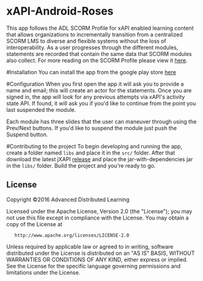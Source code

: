 xAPI-Android-Roses
==================

This app follows the ADL SCORM Profile for xAPI enabled learning content that allows organizations to incrementally transition from a centralized SCORM LMS to diverse and flexible systems without the loss of interoperability. As a user progresses through the different modules, statements are recorded that contain the same data that SCORM modules also collect. For more reading on the SCORM Profile please view it [here](https://github.com/adlnet/xAPI-SCORM-Profile/blob/master/xapi-scorm-profile.md#20-when-to-use-this-profile).

#Installation
You can install the app from the google play store [here](https://play.google.com/store/apps/details?id=org.adl.roses&hl=en)

#Configuration
When you first open the app it will ask you to provide a name and email; this will create an actor for the statements. Once you are signed in, the app will look for any previous attempts via xAPI's activity state API. If found, it will ask you if you'd like to continue from the point you last suspended the module.

Each module has three slides that the user can maneuver through using the Prev/Next buttons. If you'd like to suspend the module just push the Suspend button.

#Contributing to the project
To begin developing and running the app, create a folder named `libs` and place it in the `src/` folder. After that download the latest jXAPI [release](https://search.maven.org/#search%7Cga%7C1%7Cjxapi) and place the jar-with-dependencies jar in the `libs/` folder. Build the project and you're ready to go.

## License
   Copyright &copy;2016 Advanced Distributed Learning

   Licensed under the Apache License, Version 2.0 (the "License");
   you may not use this file except in compliance with the License.
   You may obtain a copy of the License at

       http://www.apache.org/licenses/LICENSE-2.0

   Unless required by applicable law or agreed to in writing, software
   distributed under the License is distributed on an "AS IS" BASIS,
   WITHOUT WARRANTIES OR CONDITIONS OF ANY KIND, either express or implied.
   See the License for the specific language governing permissions and
   limitations under the License.
